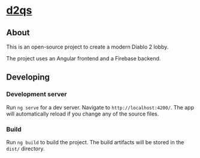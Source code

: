 # [d2qs](https://d2qs.com/)

## About

This is an open-source project to create a modern Diablo 2 lobby.

The project uses an Angular frontend and a Firebase backend.

## Developing

### Development server

Run `ng serve` for a dev server. Navigate to `http://localhost:4200/`. The app will automatically reload if you change any of the source files.

### Build

Run `ng build` to build the project. The build artifacts will be stored in the `dist/` directory.
